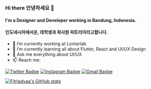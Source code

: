 ### Hi there 안녕하세요 👋


#### I'm a Designer and Developer working in Bandung, Indonesia.
#### 인도네시아에서온, 데학생과 회사원 피트리아라고합니다. 

- 🔭 I’m currently working at Lontarlab
- 🌱 I’m currently learning all about Flutter, React and UI/UX Design
- 💬 Ask me everything about UI/UX
- 📫 Reach me:

<!-- [![Website Badge](https://img.shields.io/badge/-ihsanfrr.github.io-47CCCC?style=flat&logo=Google-Chrome&logoColor=white&link=https://ihsanfrr.github.io)](https://ihsanfrr.github.io) -->
[![Twitter Badge](https://img.shields.io/badge/-@fitriadyaa-1ca0f1?style=flat&labelColor=1ca0f1&logo=twitter&logoColor=white&link=https://twitter.com/zalqyii)](https://twitter.com/zalqyii)
[![Instagram Badge](https://img.shields.io/badge/-@fitriadyaa-purple?style=flat&logo=instagram&logoColor=white&link=https://instagram.com/fitriadyaa/)](https://instagram.com/fitriadyaa)
[![Gmail Badge](https://img.shields.io/badge/-fitriadesignn-c14438?style=flat&logo=Gmail&logoColor=white&link=mailto:fitriadesignn@gmail.com)](mailto:fitriadesignn@gmail.com)

[![Fitriadyaa's GitHub stats](https://github-readme-stats.vercel.app/api?username=fitriadyaa&show_icons=true&theme=tokyonight)](https://github.com/fitriadyaa/github-readme-stats)
